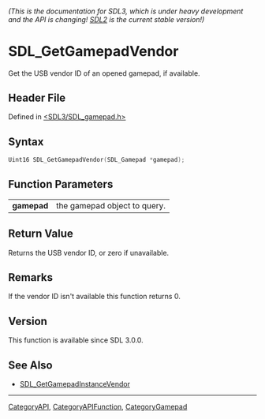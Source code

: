 ###### (This is the documentation for SDL3, which is under heavy development and the API is changing! [SDL2](https://wiki.libsdl.org/SDL2/) is the current stable version!)
# SDL_GetGamepadVendor

Get the USB vendor ID of an opened gamepad, if available.

## Header File

Defined in [<SDL3/SDL_gamepad.h>](https://github.com/libsdl-org/SDL/blob/main/include/SDL3/SDL_gamepad.h)

## Syntax

```c
Uint16 SDL_GetGamepadVendor(SDL_Gamepad *gamepad);

```

## Function Parameters

|                 |                              |
| --------------- | ---------------------------- |
| **gamepad**     | the gamepad object to query. |

## Return Value

Returns the USB vendor ID, or zero if unavailable.

## Remarks

If the vendor ID isn't available this function returns 0.

## Version

This function is available since SDL 3.0.0.

## See Also

- [SDL_GetGamepadInstanceVendor](SDL_GetGamepadInstanceVendor)

----
[CategoryAPI](CategoryAPI), [CategoryAPIFunction](CategoryAPIFunction), [CategoryGamepad](CategoryGamepad)

